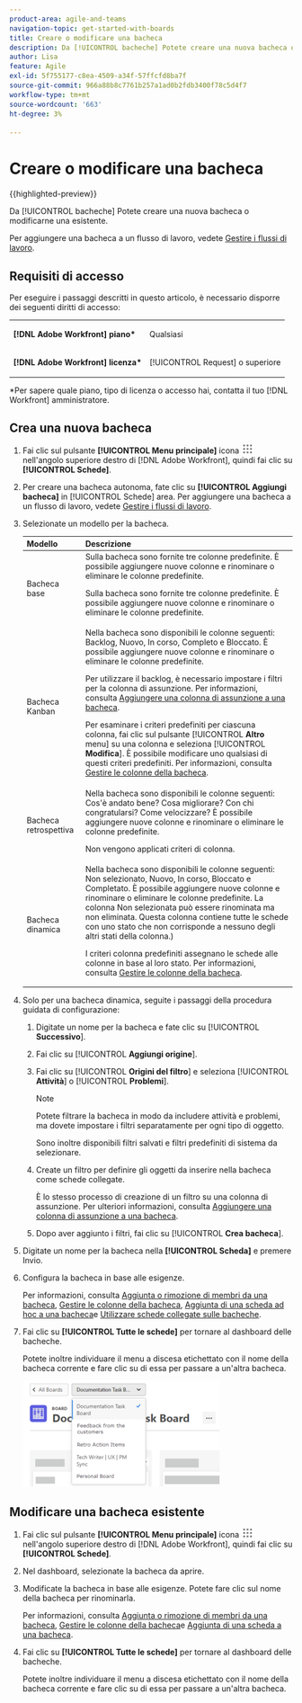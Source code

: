 ```yaml
---
product-area: agile-and-teams
navigation-topic: get-started-with-boards
title: Creare o modificare una bacheca
description: Da [!UICONTROL bacheche] Potete creare una nuova bacheca o modificarne una esistente.
author: Lisa
feature: Agile
exl-id: 5f755177-c8ea-4509-a34f-57ffcfd8ba7f
source-git-commit: 966a88b8c7761b257a1ad0b2fdb3400f78c5d4f7
workflow-type: tm+mt
source-wordcount: '663'
ht-degree: 3%

---
```


# Creare o modificare una bacheca

{{highlighted-preview}}

Da [!UICONTROL bacheche] Potete creare una nuova bacheca o modificarne una esistente.

Per aggiungere una bacheca a un flusso di lavoro, vedete [Gestire i flussi di lavoro](/help/quicksilver/agile/use-boards-agile-planning-tools/manage-collections.md).

## Requisiti di accesso

Per eseguire i passaggi descritti in questo articolo, è necessario disporre dei seguenti diritti di accesso:

<table style="table-layout:auto"> 
 <col> 
 <col> 
 <tbody> 
  <tr> 
   <td role="rowheader"><strong>[!DNL Adobe Workfront] piano*</strong></td> 
   <td> <p>Qualsiasi</p> </td> 
  </tr> 
  <tr> 
   <td role="rowheader"><strong>[!DNL Adobe Workfront] licenza*</strong></td> 
   <td> <p>[!UICONTROL Request] o superiore</p> </td> 
  </tr> 
 </tbody> 
</table>

&#42;Per sapere quale piano, tipo di licenza o accesso hai, contatta il tuo [!DNL Workfront] amministratore.

## Crea una nuova bacheca

1. Fai clic sul pulsante **[!UICONTROL Menu principale]** icona ![](assets/main-menu-icon.png) nell&#39;angolo superiore destro di [!DNL Adobe Workfront], quindi fai clic su **[!UICONTROL Schede]**.
1. Per creare una bacheca autonoma, fate clic su **[!UICONTROL Aggiungi bacheca]** in [!UICONTROL Schede] area. Per aggiungere una bacheca a un flusso di lavoro, vedete [Gestire i flussi di lavoro](/help/quicksilver/agile/use-boards-agile-planning-tools/manage-collections.md).

1. Selezionate un modello per la bacheca.

   | Modello | Descrizione |
   |---------|----------|
   | Bacheca base | Sulla bacheca sono fornite tre colonne predefinite. È possibile aggiungere nuove colonne e rinominare o eliminare le colonne predefinite. <p>Sulla bacheca sono fornite tre colonne predefinite. È possibile aggiungere nuove colonne e rinominare o eliminare le colonne predefinite. |
   | Bacheca Kanban | Nella bacheca sono disponibili le colonne seguenti: Backlog, Nuovo, In corso, Completo e Bloccato. È possibile aggiungere nuove colonne e rinominare o eliminare le colonne predefinite.<p>Per utilizzare il backlog, è necessario impostare i filtri per la colonna di assunzione. Per informazioni, consulta [Aggiungere una colonna di assunzione a una bacheca](/help/quicksilver/agile/use-boards-agile-planning-tools/add-intake-column-to-board.md). <p>Per esaminare i criteri predefiniti per ciascuna colonna, fai clic sul pulsante [!UICONTROL **Altro** menu] su una colonna e seleziona [!UICONTROL **Modifica**]. È possibile modificare uno qualsiasi di questi criteri predefiniti. Per informazioni, consulta [Gestire le colonne della bacheca](/help/quicksilver/agile/get-started-with-boards/manage-board-columns.md). |
   | Bacheca retrospettiva | Nella bacheca sono disponibili le colonne seguenti: Cos&#39;è andato bene? Cosa migliorare? Con chi congratularsi? Come velocizzare? È possibile aggiungere nuove colonne e rinominare o eliminare le colonne predefinite. <p>Non vengono applicati criteri di colonna. |
   | <span class="preview">Bacheca dinamica</span> | <span class="preview">Nella bacheca sono disponibili le colonne seguenti: Non selezionato, Nuovo, In corso, Bloccato e Completato. È possibile aggiungere nuove colonne e rinominare o eliminare le colonne predefinite. La colonna Non selezionata può essere rinominata ma non eliminata. Questa colonna contiene tutte le schede con uno stato che non corrisponde a nessuno degli altri stati della colonna.) <p>I criteri colonna predefiniti assegnano le schede alle colonne in base al loro stato. Per informazioni, consulta [Gestire le colonne della bacheca](/help/quicksilver/agile/get-started-with-boards/manage-board-columns.md).</span> |

1. <span class="preview">Solo per una bacheca dinamica, seguite i passaggi della procedura guidata di configurazione:</span>

   <div class="preview">

   1. Digitate un nome per la bacheca e fate clic su [!UICONTROL **Successivo**].
   1. Fai clic su [!UICONTROL **Aggiungi origine**].
   1. Fai clic su [!UICONTROL **Origini del filtro**] e seleziona [!UICONTROL **Attività**] o [!UICONTROL **Problemi**].

      >[!NOTE]
      >
      >Potete filtrare la bacheca in modo da includere attività e problemi, ma dovete impostare i filtri separatamente per ogni tipo di oggetto.
      >
      >Sono inoltre disponibili filtri salvati e filtri predefiniti di sistema da selezionare.

   1. Create un filtro per definire gli oggetti da inserire nella bacheca come schede collegate.

      È lo stesso processo di creazione di un filtro su una colonna di assunzione. Per ulteriori informazioni, consulta [Aggiungere una colonna di assunzione a una bacheca](/help/quicksilver/agile/use-boards-agile-planning-tools/add-intake-column-to-board.md).

   1. Dopo aver aggiunto i filtri, fai clic su [!UICONTROL **Crea bacheca**].

   </div>

1. Digitate un nome per la bacheca nella **[!UICONTROL Scheda]** e premere Invio.
1. Configura la bacheca in base alle esigenze.

   Per informazioni, consulta [Aggiunta o rimozione di membri da una bacheca](../../agile/get-started-with-boards/add-members-to-board.md), [Gestire le colonne della bacheca](../../agile/get-started-with-boards/manage-board-columns.md), [Aggiunta di una scheda ad hoc a una bacheca](../../agile/get-started-with-boards/add-card-to-board.md)e [Utilizzare schede collegate sulle bacheche](/help/quicksilver/agile/get-started-with-boards/connected-cards.md).

1. Fai clic su **[!UICONTROL Tutte le schede]** per tornare al dashboard delle bacheche.

   Potete inoltre individuare il menu a discesa etichettato con il nome della bacheca corrente e fare clic su di essa per passare a un&#39;altra bacheca.

   ![Elenco delle bacheche](assets/boards-button-list-of-boards-350x188.png)

## Modificare una bacheca esistente

1. Fai clic sul pulsante **[!UICONTROL Menu principale]** icona ![](assets/main-menu-icon.png) nell&#39;angolo superiore destro di [!DNL Adobe Workfront], quindi fai clic su **[!UICONTROL Schede]**.
1. Nel dashboard, selezionate la bacheca da aprire.
1. Modificate la bacheca in base alle esigenze. Potete fare clic sul nome della bacheca per rinominarla.

   Per informazioni, consulta [Aggiunta o rimozione di membri da una bacheca](../../agile/get-started-with-boards/add-members-to-board.md), [Gestire le colonne della bacheca](../../agile/get-started-with-boards/manage-board-columns.md)e [Aggiunta di una scheda a una bacheca](../../agile/get-started-with-boards/add-card-to-board.md).

1. Fai clic su **[!UICONTROL Tutte le schede]** per tornare al dashboard delle bacheche.

   Potete inoltre individuare il menu a discesa etichettato con il nome della bacheca corrente e fare clic su di essa per passare a un&#39;altra bacheca.
